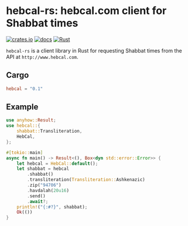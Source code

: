 # hebcal-rs: hebcal.com client for Shabbat times

[![crates.io](https://img.shields.io/crates/d/hebcal.svg)](https://crates.io/crates/hebcal)
[![docs](https://docs.rs/mio/badge.svg)](https://docs.rs/mio/badge.svg)
[![Rust](https://github.com/joshrotenberg/hebcal-rs/workflows/Rust/badge.svg)](https://github.com/joshrotenberg/hebcal-rs/actions?query=workflow%3ARust)

`hebcal-rs` is a client library in Rust for requesting Shabbat times from the API at `http://www.hebcal.com`. 

## Cargo
```toml
hebcal = "0.1"
```

## Example
```rust
use anyhow::Result;
use hebcal::{
    shabbat::Transliteration,
    HebCal,
};

#[tokio::main]
async fn main() -> Result<(), Box<dyn std::error::Error>> {
    let hebcal = HebCal::default();
    let shabbat = hebcal
        .shabbat()
        .transliteration(Transliteration::Ashkenazic)
        .zip("94706")
        .havdalah(20u16)
        .send()
        .await?;
    println!("{:#?}", shabbat);
    Ok(())
}
```